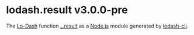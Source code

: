 # lodash.result v3.0.0-pre

The [Lo-Dash](https://lodash.com/) function [_.result](http://lodash.com/docs#result) as a [Node.js](http://nodejs.org/) module generated by [lodash-cli](https://www.npmjs.com/package/lodash-cli).
